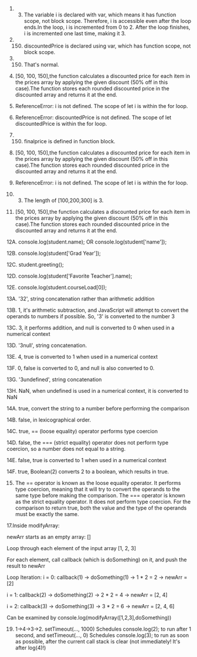 1. 3. The variable i is declared with var, which means it has function scope, not block scope. Therefore, i is accessible even after the loop ends.In the loop, i is incremented from 0 to 2. After the loop finishes, i is incremented one last time, making it 3.


2. 150. discountedPrice is declared using var, which has function scope, not block scope.

  
3. 150. That's normal.

  
4. [50, 100, 150],the function calculates a discounted price for each item in the prices array by applying the given discount (50% off in this case).The function stores each rounded discounted price in the discounted array and returns it at the end.


5. ReferenceError: i is not defined. The scope of let i is within the for loop.


6. ReferenceError: discountedPrice is not defined. The scope of let discountedPrice is within the for loop.


7. 150. finalprice is defined in function block.
  

8. [50, 100, 150],the function calculates a discounted price for each item in the prices array by applying the given discount (50% off in this case).The function stores each rounded discounted price in the discounted array and returns it at the end.


9. ReferenceError: i is not defined. The scope of let i is within the for loop.


10. 3. The length of [100,200,300] is 3.
   

11. [50, 100, 150],the function calculates a discounted price for each item in the prices array by applying the given discount (50% off in this case).The function stores each rounded discounted price in the discounted array and returns it at the end.


12A. console.log(student.name); OR console.log(student['name']);


12B. console.log(student['Grad Year']);


12C. student.greeting();


12D. console.log(student['Favorite Teacher'].name);


12E. console.log(student.courseLoad[0]);


13A. '32', string concatenation rather than arithmetic addition


13B. 1, it's arithmetic subtraction, and JavaScript will attempt to convert the operands to numbers if possible. So, '3' is converted to the number 3


13C. 3, it performs addition, and null is converted to 0 when used in a numerical context


13D. '3null', string concatenation.


13E. 4, true is converted to 1 when used in a numerical context


13F. 0, false is converted to 0, and null is also converted to 0.


13G. '3undefined', string concatenation


13H. NaN, when undefined is used in a numerical context, it is converted to NaN


14A. true, convert the string to a number before performing the comparison


14B. false, in lexicographical order.


14C. true, == (loose equality) operator performs type coercion


14D. false, the === (strict equality) operator does not perform type coercion, so a number does not equal to a string.


14E. false, true is converted to 1 when used in a numerical context


14F. true, Boolean(2) converts 2 to a boolean, which results in true.


15. The == operator is known as the loose equality operator. It performs type coercion, meaning that it will try to convert the operands to the same type before making the comparison. The === operator is known as the strict equality operator. It does not perform type coercion. For the comparison to return true, both the value and the type of the operands must be exactly the same.


17.Inside modifyArray:

newArr starts as an empty array: []

Loop through each element of the input array [1, 2, 3]

For each element, call callback (which is doSomething) on it, and push the result to newArr

Loop Iteration:
i = 0: callback(1) → doSomething(1) → 1 * 2 = 2 → newArr = [2]

i = 1: callback(2) → doSomething(2) → 2 * 2 = 4 → newArr = [2, 4]

i = 2: callback(3) → doSomething(3) → 3 * 2 = 6 → newArr = [2, 4, 6]

Can be examined by console.log(modifyArray([1,2,3],doSomething))


19. 1->4->3->2. setTimeout(..., 1000) Schedules console.log(2); to run after 1 second, and setTimeout(..., 0) Schedules console.log(3); to run as soon as possible, after the current call stack is clear (not immediately! It's after log(4)!)
